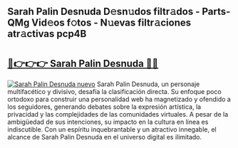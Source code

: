 ## Sarah Palin Desnuda D𝚎sn𝚞dos filtr𝚊dos - Parts-QMg Vid𝚎os f𝚘tos - N𝚞evas filtr𝚊ciones atr𝚊ctivas pcp4B

# <h2><a href="http://mb7d6rb.tromn.icu/?c=Sarah+Palin+Desnuda">🔗👉👉👉 Sarah Palin Desnuda 🔗🔗</a></h2>

[![Sarah Palin Desnuda nuevo](https://i.imgur.com/pEAQMta.gif)](http://mb7d6rb.tromn.icu/?c=Sarah+Palin+Desnuda)
Sarah Palin Desnuda, un personaje multifacético y divisivo, desafía la clasificación directa. Su enfoque poco ortodoxo para construir una personalidad web ha magnetizado y ofendido a los seguidores, generando debates sobre la expresión artística, la privacidad y las complejidades de las comunidades virtuales. A pesar de la ambigüedad de sus intenciones, su impacto en la cultura en línea es indiscutible. Con un espíritu inquebrantable y un atractivo innegable, el alcance de Sarah Palin Desnuda en el universo digital es ilimitado.
